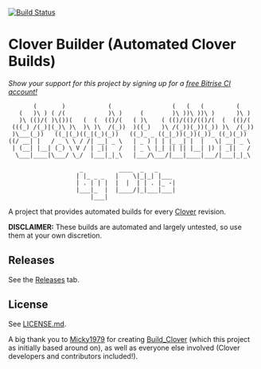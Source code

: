 [![Build Status](https://www.bitrise.io/app/d99a8cc679de9944/status.svg?token=4iYU6RsLSXBRMno3j3GnJg&branch=master)](https://www.bitrise.io/app/d99a8cc679de9944)

# Clover Builder (Automated Clover Builds)

*Show your support for this project by signing up for a [free Bitrise CI account!](https://app.bitrise.io?referrer=02c20c56fa07adcb)*

```text
       (       )            (                 (   (   (         (
   (   )\ ) ( /(            )\ )     (        )\ ))\ ))\ )      )\ )
   )\ (()/( )\())(   (  (  (()/(   ( )\    ( (()/(()/(()/(  (  (()/(
 (((_) /(_)|(_)\ )\  )\ )\  /(_))  )((_)   )\ /(_))(_))(_)) )\  /(_))
 )\___(_))   ((_|(_)((_|(_)(_))   ((_)_ _ ((_|_))(_))(_))_ ((_)(_))
((/ __| |   / _ \ \ / /| __| _ \   | _ ) | | |_ _| |  |   \| __| _ \
 | (__| |__| (_) \ V / | _||   /   | _ \ |_| || || |__| |) | _||   /
  \___|____|\___/ \_/  |___|_|_\   |___/\___/|___|____|___/|___|_|_\

                    _          ____  _   _
                   | |_ _ _   |    \|_|_| |___
                   | . | | |  |  |  | | . |_ -|
                   |___|_  |  |____/|_|___|___|
                       |___|
```

A project that provides automated builds for every [Clover](https://clover-wiki.zetam.org) revision.

**DISCLAIMER:** These builds are automated and largely untested, so use them at your own discretion.

## Releases

See the [Releases](https://github.com/Dids/clover-builder/releases) tab.

## License

See [LICENSE.md](LICENSE.md).

A big thank you to [Micky1979](https://github.com/Micky1979) for creating [Build_Clover](https://github.com/Micky1979/Build_Clover) (which this project as initially based around on), as well as everyone else involved (Clover developers and contributors included!).
